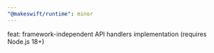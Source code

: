 ```yaml
---
"@makeswift/runtime": minor
---
```


feat: framework-independent API handlers implementation (requires Node.js 18+)
